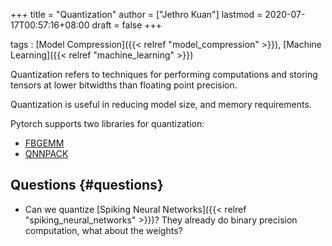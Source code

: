 +++
title = "Quantization"
author = ["Jethro Kuan"]
lastmod = 2020-07-17T00:57:16+08:00
draft = false
+++

tags
: [Model Compression]({{< relref "model_compression" >}}), [Machine Learning]({{< relref "machine_learning" >}})

Quantization refers to techniques for performing computations and
storing tensors at lower bitwidths than floating point precision.

Quantization is useful in reducing model size, and memory
requirements.

Pytorch supports two libraries for quantization:

- [FBGEMM](https://github.com/pytorch/FBGEMM)
- [QNNPACK](https://github.com/pytorch/QNNPACK)

## Questions {#questions}

- Can we quantize [Spiking Neural Networks]({{< relref "spiking_neural_networks" >}})? They already do binary
  precision computation, what about the weights?
